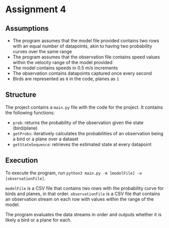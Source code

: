 # Assignment 4

## Assumptions

- The program assumes that the model file provided contains two rows with an equal number of datapoints, akin to having two probability curves over the same range
- The program assumes that the observation file contains speed values within the velocity range of the model provided
- The model contains speeds in 0.5 m/s increments
- The observation contains datapoints captured once every second
- Birds are represented as `0` in the code, planes as `1`

## Structure

The project contains a `main.py` file with the code for the project. It contains the following functions:

- `prob`: returns the probability of the observation given the state (bird/plane)
- `getProbs`: iteratively calculates the probabilities of an observation being a bird or a plane over a dataset
- `getStateSequence`: retrieves the estimated state at every datapoint

## Execution

To execute the program, run `python3 main.py -m [modelFile] -o [observationFile]`.

`modelFile` is a CSV file that contains two rows with the probability curve for birds and planes, in that order.
`observationFile` is a CSV file that contains an observation stream on each row with values within the range of the model.

The program evaluates the data streams in order and outputs whether it is likely a bird or a plane for each.
